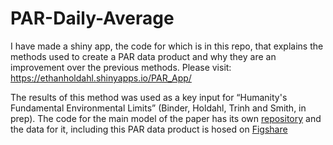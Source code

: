 # PAR-Daily-Average

I have made a shiny app, the code for which is in this repo, that explains the methods used to create a PAR data product and why they are an improvement over the previous methods. Please visit:
https://ethanholdahl.shinyapps.io/PAR_App/

The results of this method was used as a key input for “Humanity's Fundamental Environmental Limits” (Binder, Holdahl, Trinh and Smith, in prep). The code for the main model of the paper has its own [repository](https://github.com/binders1/maxpop) and the data for it, including this PAR data product is hosed on [Figshare](https://figshare.com/articles/Humanity_s_Fundamental_Environmental_Limits_--_model_input_files/9983369)
